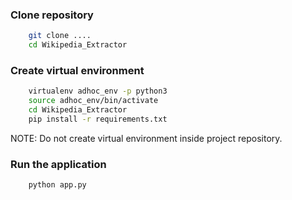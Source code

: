 ### Clone repository

```bash
	git clone ....
	cd Wikipedia_Extractor
```

### Create virtual environment

```bash
	virtualenv adhoc_env -p python3
	source adhoc_env/bin/activate
	cd Wikipedia_Extractor
	pip install -r requirements.txt
```
NOTE: Do not create virtual environment inside project repository.


### Run the application
```bash
	python app.py
```

<!-- ### Resources used

## PySpark
1. https://www.edureka.co/blog/pyspark-programming/
2. https://www.youtube.com/watch?v=jg7Z8ctKpEs

## Materialize
1. https://materializecss.com/buttons.html
 -->
